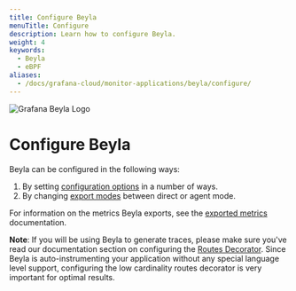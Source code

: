 ```yaml
---
title: Configure Beyla
menuTitle: Configure
description: Learn how to configure Beyla.
weight: 4
keywords:
  - Beyla
  - eBPF
aliases:
  - /docs/grafana-cloud/monitor-applications/beyla/configure/
---
```


![Grafana Beyla Logo](https://grafana.com/media/docs/grafana-cloud/beyla/beyla-logo-2.png)

# Configure Beyla

Beyla can be configured in the following ways:

1. By setting [configuration options](options/) in a number of ways.
2. By changing [export modes](export-modes/) between direct or agent mode.

For information on the metrics Beyla exports, see the [exported metrics](../metrics/) documentation.

**Note**: If you will be using Beyla to generate traces, please make sure you've read our documentation section on configuring
the [Routes Decorator](options/#routes-decorator). Since Beyla is auto-instrumenting your application without any
special language level support, configuring the low cardinality routes decorator is very important for optimal results.
